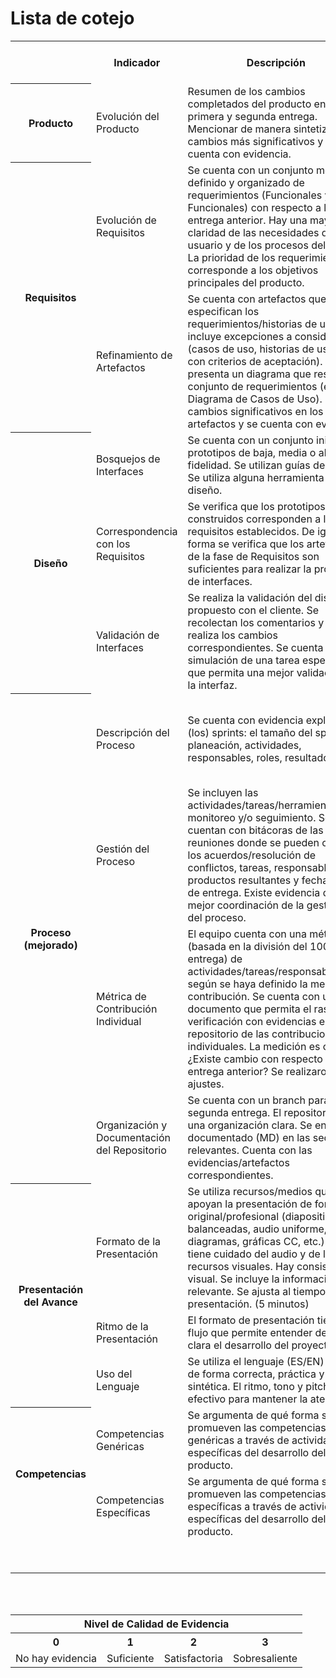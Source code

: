 <h1>Lista de cotejo</h1>
<table align="center">  
 <tbody><tr>
  <th></th>
  <th>Indicador</th>
  <th>Descripción</th>
  <th>URL de evidencia</th>
   <th>Rúbrica. Nivlel (0-3)</th>
 </tr>
 <tr>
  <th>Producto</th>
  <td>Evolución del Producto</td>
  <td>Resumen de los cambios completados del producto entre la primera y segunda entrega. Mencionar de manera sintetizada los cambios más significativos y que se cuenta con evidencia.</td>
  <td>
<a href="https://github.com/KarenCampos842/Equipo-4/blob/Segunda-Entrega/Producto.md#evoluci%C3%B3n-del-producto">Producto.md</a></td>
  <td></td>
 </tr>
 <tr>
  <th rowspan="2">Requisitos</th>
  <td>Evolución de Requisitos</td>
  <td>Se cuenta con un conjunto mejor definido y organizado de requerimientos (Funcionales y No Funcionales) con respecto a la entrega anterior. Hay una mayor claridad de las necesidades del usuario y de los procesos del cliente. La prioridad de los requerimientos corresponde a los objetivos principales del producto.</td>
  <td> Primera entrega: <a href="https://github.com/KarenCampos842/Equipo-4/blob/Primera-Entrega/Requisitos.md#requisitos">Requistos.md</a>
  Segunda entrega: <a href="https://github.com/KarenCampos842/Equipo-4/blob/Segunda-Entrega/Requisitos.md#requisitos">Requistos.md</a></td>
  <td></td>
 </tr>
 <tr>
  <td>Refinamiento de Artefactos</td>
  <td>Se cuenta con artefactos que especifican los requerimientos/historias de usuario, incluye excepciones a considerar (casos de uso, historias de usuario con criterios de aceptación). Se presenta un diagrama que resume el conjunto de requerimientos (ej. Diagrama de Casos de Uso). Existen cambios significativos en los artefactos y se cuenta con evidencia.</td>
  <td>Primera entrega: <a href="https://github.com/KarenCampos842/Equipo-4/blob/Primera-Entrega/Requisitos.md#artefactos">Artefactos</a>
  Segunda entrega: <a href="https://github.com/KarenCampos842/Equipo-4/blob/Segunda-Entrega/Requisitos.md#artefactos">Artefactos</a></td>
  <td></td>
 </tr>
 <tr>
  <th rowspan="3">Diseño</th>
  <td>Bosquejos de Interfaces</td>
  <td>Se cuenta con un conjunto inicial de prototipos de baja, media o alta fidelidad. Se utilizan guías de diseño. Se utiliza alguna herramienta para el diseño.</td>
  <td><a href="https://github.com/KarenCampos842/Equipo-4/blob/Segunda-Entrega/Dise%C3%B1o.md#bosquejos-de-interfaces">Bosquejos de Interfaces</a></td>
  <td></td>
 </tr>
 <tr>
  <td>Correspondencia con los Requisitos</td>
  <td>Se verifica que los prototipos construidos corresponden a los requisitos establecidos. De igual forma se verifica que los artefactos de la fase de Requisitos son suficientes para realizar la propuesta de interfaces.</td>
  <td><a href="https://github.com/KarenCampos842/Equipo-4/blob/Segunda-Entrega/Dise%C3%B1o.md#correspondencia-con-los-requisitos">Correspondencia con los Requisitos</a></td>
  <td></td>
 </tr>
  <tr>
  <td>Validación de Interfaces</td>
  <td>Se realiza la validación del diseño propuesto con el cliente. Se recolectan los comentarios y se realiza los cambios correspondientes. Se cuenta con la simulación de una tarea específica que permita una mejor validación de la interfaz.</td>
  <td><a href="https://github.com/KarenCampos842/Equipo-4/blob/Segunda-Entrega/Dise%C3%B1o.md#validaci%C3%B3n-de-interfaces">Validación de Interfaces</a></td>
  <td></td>
 </tr>
  <tr>
  <th rowspan="4">Proceso (mejorado)</th>
  <td>Descripción del Proceso</td>
  <td>Se cuenta con evidencia explícita de (los) sprints: el tamaño del sprint, planeación, actividades, responsables, roles, resultados.</td>
  <td>Primera entrega: <a href="https://github.com/KarenCampos842/Equipo-4/blob/Primera-Entrega/Descripci%C3%B3n_del_proceso.md#descripci%C3%B3n-del-proceso">Descripción del Proceso</a>
  Segunda entrega: <a href="https://github.com/KarenCampos842/Equipo-4/blob/Segunda-Entrega/Descripci%C3%B3n_del_proceso.md#descripci%C3%B3n-del-proceso">Descripción del Proceso</a></td>
  <td></td>
 </tr>
 <tr>
  <td>Gestión del Proceso</td>
  <td>Se incluyen las actividades/tareas/herramientas de monitoreo y/o seguimiento. Se cuentan con bitácoras de las reuniones donde se pueden observar los acuerdos/resolución de conflictos, tareas, responsables, productos resultantes y fechas límite de entrega. Existe evidencia de una mejor coordinación de la gestión y del proceso.</td>
  <td>Primera entrega: <a href="https://github.com/KarenCampos842/Equipo-4/blob/Primera-Entrega/Gestion_del_Proceso.md#gesti%C3%B3n-del-proceso">Gestión del Proceso</a>
  Segunda entrega: <a href="https://github.com/KarenCampos842/Equipo-4/blob/Segunda-Entrega/Gestion_del_Proceso.md#gesti%C3%B3n-del-proceso">Gestión del Proceso</a></td>
  <td></td>
 </tr>
  <tr>
  <td>Métrica de Contribución Individual</td>
  <td>El equipo cuenta con una métrica (basada en la división del 100% por entrega) de actividades/tareas/responsabilidades según se haya definido la medida de contribución. Se cuenta con un documento que permita el rastreo y verificación con evidencias en el repositorio de las contribuciones individuales. La medición es objetiva. ¿Existe cambio con respecto a la entrega anterior? Se realizaron los ajustes.</td>
  <td>Primera entrega: <a href="https://github.com/KarenCampos842/Equipo-4/blob/Primera-Entrega/Metrica_de_Contribucion.md#m%C3%A9trica-de-contribuci%C3%B3n-individual">Métrica de Contribución Individual</a>
  Segunda entrega: <a href="https://github.com/KarenCampos842/Equipo-4/blob/Segunda-Entrega/Metrica_de_Contribucion.md#m%C3%A9trica-de-contribuci%C3%B3n-individual">Métrica de Contribución Individual</a></td>
  <td></td>
 </tr>
   <tr>
  <td>Organización y Documentación del Repositorio</td>
  <td>Se cuenta con un branch para la segunda entrega. El repositorio tiene una organización clara. Se encuentra documentado (MD) en las secciones relevantes. Cuenta con las evidencias/artefactos correspondientes.</td>
  <td><a href="https://github.com/KarenCampos842/Equipo-4/tree/Segunda-Entrega">Organización y Documentación del Repositorio</a></td>
  <td></td>
 </tr>
<tr>
  <th rowspan="3">Presentación del Avance</th>
  <td>Formato de la Presentación</td>
  <td>Se utiliza recursos/medios que apoyan la presentación de forma original/profesional (diapositivas balanceadas, audio uniforme, diagramas, gráficas CC, etc.). Se tiene cuidado del audio y de los recursos visuales. Hay consistencia visual. Se incluye la información relevante. Se ajusta al tiempo de presentación. (5 minutos)</td>
  <td><a href="https://github.com/KarenCampos842/Equipo-4/blob/Segunda-Entrega/Presentacion_del_avance.md#presentaci%C3%B3n-del-avance">Formato de la Presentación</a></td>
  <td></td>
 </tr>
 <tr>
  <td>Ritmo de la Presentación</td>
  <td>El formato de presentación tiene un flujo que permite entender de forma clara el desarrollo del proyecto.</td>
  <td><a href="https://github.com/KarenCampos842/Equipo-4/blob/Segunda-Entrega/Presentacion_del_avance.md#presentaci%C3%B3n-del-avance">Ritmo de la Presentación</a></td>
  <td></td>
 </tr>
  <tr>
  <td>Uso del Lenguaje</td>
  <td>Se utiliza el lenguaje (ES/EN) de IS de forma correcta, práctica y sintética. El ritmo, tono y pitch es efectivo para mantener la atención</td>
  <td><a href="https://github.com/KarenCampos842/Equipo-4/blob/Segunda-Entrega/Presentacion_del_avance.md#presentaci%C3%B3n-del-avance">Uso del Lenguaje</a></td>
  <td></td>
 </tr>
 <tr>
  <th rowspan="2">Competencias</th>
  <td>Competencias Genéricas</td>
  <td>Se argumenta de qué forma se promueven las competencias genéricas a través de actividades específicas del desarrollo del producto.</td>
  <td><a href="https://github.com/KarenCampos842/Equipo-4/blob/Segunda-Entrega/Competencias.md#competencias-gen%C3%A9ric">Competencias Genéricas</a></td>
  <td></td>
 </tr>
 <tr>
  <td>Competencias Específicas</td>
  <td>Se argumenta de qué forma se promueven las competencias específicas a través de actividades específicas del desarrollo del producto.</td>
  <td><a href="https://github.com/KarenCampos842/Equipo-4/blob/Segunda-Entrega/Competencias.md#competencias-espec%C3%ADficas">Competencias Específicas</a></td>
  <td></td>
 </tr>
 <tr>
  <td colspan="3"></td>
  <td>Total</td>
  <td></td>
 </tr>
  <tr>
  <td colspan="3"></td>
  <td>10%</td>
  <td></td>
 </tr>
</tbody></table>
<br>
<br>
<table align="center"> 
 <tbody><tr>
  <th colspan="5">Nivel de Calidad de Evidencia</th> 
  </tr>
 <tr>
  <th>0</th>
  <th>1</th>
  <th>2</th>
  <th>3</th>
 </tr>
   <tr>
  <td>No hay evidencia</td>
  <td>Suficiente</td>
  <td>Satisfactoria</td>
  <td>Sobresaliente</td>
   </tr>
 </tbody></table>

<!--stackedit_data:
eyJoaXN0b3J5IjpbLTg2OTM0MDU3MiwtNDM0NDg5MDQ3LDExOD
AzNTAzOF19
-->